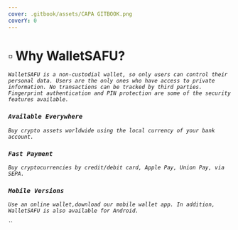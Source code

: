 ```yaml
---
cover: .gitbook/assets/CAPA GITBOOK.png
coverY: 0
---
```


# ▫ Why WalletSAFU?

_`WalletSAFU is a non-custodial wallet, so only users can control their personal data. Users are the only ones who have access to private information. No transactions can be tracked by third parties. Fingerprint authentication and PIN protection are some of the security features available.`_

### _`Available Everywhere`_&#x20;

_`Buy crypto assets worldwide using the local currency of your bank account.`_

### _`Fast Payment`_&#x20;

_`Buy cryptocurrencies by credit/debit card, Apple Pay, Union Pay, via SEPA.`_

### _`Mobile Versions`_&#x20;

_`Use an online wallet,download our mobile wallet app. In addition, WalletSAFU is also available for Android.`_

_``_
